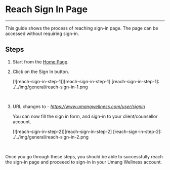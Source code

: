 # Reach Sign In Page

---

This guide shows the process of reaching sign-in page.
The page can be accessed without requiring sign-in.

## Steps

1. Start from the [Home Page](https://www.umangwellness.com).
2. Click on the Sign In button.

    [![reach-sign-in-step-1]][reach-sign-in-step-1]
    [reach-sign-in-step-1]: ./../img/general/reach-sign-in-1.png

    <br/>

3. URL changes to - _https://www.umangwellness.com/user/signin_

    You can now fill the sign in form, and sign-in to your client/counsellor account.

    [![reach-sign-in-step-2]][reach-sign-in-step-2]
    [reach-sign-in-step-2]: ./../img/general/reach-sign-in-2.png

    <br/>

Once you go through these steps, you should be able to successfully reach the sign-in page and proceeed to sign-in in your Umang Wellness account.


